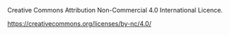 Creative Commons Attribution Non-Commercial 4.0 International Licence.

https://creativecommons.org/licenses/by-nc/4.0/
